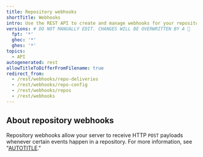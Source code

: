 ```yaml
---
title: Repository webhooks
shortTitle: Webhooks
intro: Use the REST API to create and manage webhooks for your repositories.
versions: # DO NOT MANUALLY EDIT. CHANGES WILL BE OVERWRITTEN BY A 🤖
  fpt: '*'
  ghec: '*'
  ghes: '*'
topics:
  - API
autogenerated: rest
allowTitleToDifferFromFilename: true
redirect_from:
  - /rest/webhooks/repo-deliveries
  - /rest/webhooks/repo-config
  - /rest/webhooks/repos
  - /rest/webhooks
---
```


## About repository webhooks

Repository webhooks allow your server to receive HTTP `POST` payloads whenever certain events happen in a repository. For more information, see "[AUTOTITLE](/webhooks)."

<!-- Content after this section is automatically generated -->
